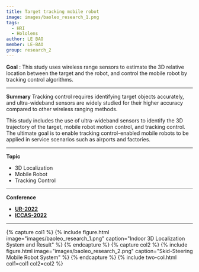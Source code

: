 ```yaml
---
title: Target tracking mobile robot
image: images/baoleo_research_1.png
tags:
  - HRI
  - Hololens
author: LE BAO
member: LE-BAO
group: research_2
---
```

**Goal** :  This study uses wireless range sensors to estimate the 3D relative location between the target and the robot, and control the mobile robot by tracking control algorithms.

***

**Summary**
Tracking control requires identifying target objects accurately, and ultra-wideband sensors are widely studied for their higher accuracy compared to other wireless ranging methods.    
    
This study includes the use of ultra-wideband sensors to identify the 3D trajectory of the target, mobile robot motion control, and tracking control. The ultimate goal is to enable tracking control-enabled mobile robots to be applied in service scenarios such as airports and factories.

***

**Topic**    
 * 3D Localization
 * Mobile Robot
 * Tracking Control


***

**Conference**   
- **[UR-2022](https://drive.google.com/file/d/1OaUkSvexy9ymZh9ZhfKBLBIa1F-e6UNG/view?usp=sharing)**
- **[ICCAS-2022](https://drive.google.com/file/d/12AGqmmROQpIHvd-IWWwh4fsHG8A6UA00/view?usp=sharing)**

***

{% capture col1 %}
{%
  include figure.html
  image="images/baoleo_research_1.png"
  caption="Indoor 3D Localization System and Result"
%}
{% endcapture %}
{% capture col2 %}
{%
  include figure.html
  image="images/baoleo_research_2.png"
  caption="Skid-Steering Mobile Robot System"
%}
{% endcapture %}
{% include two-col.html col1=col1 col2=col2 %}